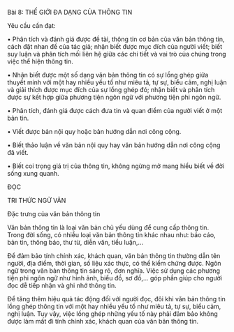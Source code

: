 Bài 8: THẾ GIỚI ĐA DẠNG CỦA THÔNG TIN

Yêu cầu cần đạt:

• Phân tích và đánh giá được đề tài, thông tin cơ bản của văn bản thông tin, cách đặt nhan đề của tác giả; nhận biết được mục đích của người viết; biết suy luận và phân tích mối liên hệ giữa các chi tiết và vai trò của chúng trong việc thể hiện thông tin.

• Nhận biết được một số dạng văn bản thông tin có sự lồng ghép giữa thuyết minh với một hay nhiều yếu tố như miêu tả, tự sự, biểu cảm, nghị luận và giải thích được mục đích của sự lồng ghép đó; nhận biết và phân tích được sự kết hợp giữa phương tiện ngôn ngữ với phương tiện phi ngôn ngữ.

• Phân tích, đánh giá được cách đưa tin và quan điểm của người viết ở một bản tin.

• Viết được bản nội quy hoặc bản hướng dẫn nơi công cộng.

• Biết thảo luận về văn bản nội quy hay văn bản hướng dẫn nơi công cộng đã viết.

• Biết coi trọng giá trị của thông tin, không ngừng mở mang hiểu biết về đời sống xung quanh.

ĐỌC

TRI THỨC NGỮ VĂN

Đặc trưng của văn bản thông tin

Văn bản thông tin là loại văn bản chủ yếu dùng để cung cấp thông tin. Trong đời sống, có nhiều loại văn bản thông tin khác nhau như: báo cáo, bản tin, thông báo, thư từ, diễn văn, tiểu luận,...

Để đảm bảo tính chính xác, khách quan, văn bản thông tin thường dẫn tên người, địa điểm, thời gian, số liệu xác thực, có thể kiểm chứng được. Ngôn ngữ trong văn bản thông tin sáng rõ, đơn nghĩa. Việc sử dụng các phương tiện phi ngôn ngữ như hình ảnh, biểu đồ, sơ đồ,... góp phần giúp cho người đọc dễ tiếp nhận và ghi nhớ thông tin.

Để tăng thêm hiệu quả tác động đối với người đọc, đôi khi văn bản thông tin lồng ghép thông tin với một hay nhiều yếu tố như miêu tả, tự sự, biểu cảm, nghị luận. Tuy vậy, việc lồng ghép những yếu tố này phải đảm bảo không được làm mất đi tính chính xác, khách quan của văn bản thông tin.
